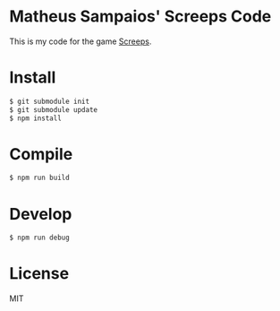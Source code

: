 Matheus Sampaios' Screeps Code
=============================

This is my code for the game [Screeps](https://screeps.com/).

# Install
```bash
$ git submodule init
$ git submodule update
$ npm install
```

# Compile
```bash
$ npm run build
```

# Develop
```bash
$ npm run debug
```

# License
MIT

